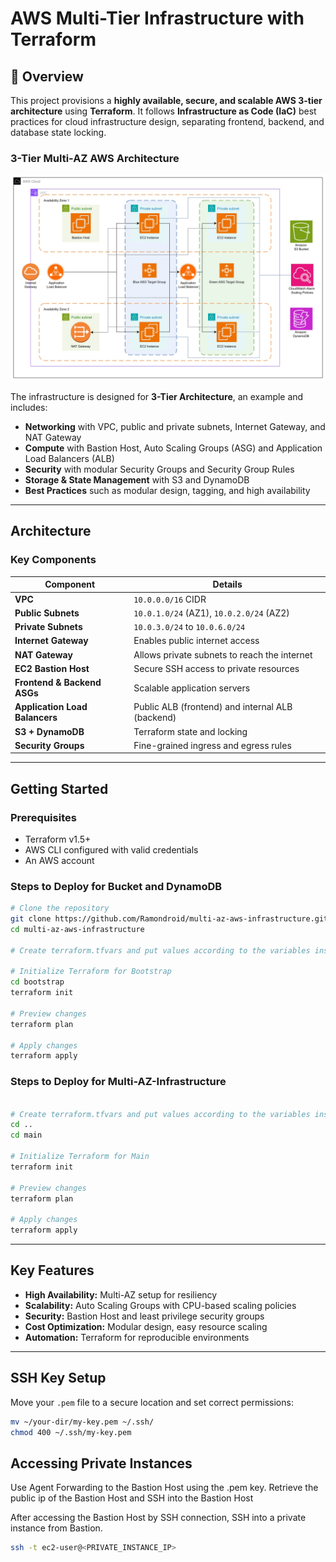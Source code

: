 
# AWS Multi-Tier Infrastructure with Terraform

## 📖 Overview
This project provisions a **highly available, secure, and scalable AWS 3-tier architecture** using **Terraform**. It follows **Infrastructure as Code (IaC)** best practices for cloud infrastructure design, separating frontend, backend, and database state locking. 

### 3-Tier Multi-AZ AWS Architecture
![3-Tier Multi-AZ AWS Architecture](./screenshots/Multi-AZ-Infrastructure-Architecture.jpg)

The infrastructure is designed for **3-Tier Architecture**, an example  and includes:
- **Networking** with VPC, public and private subnets, Internet Gateway, and NAT Gateway
- **Compute** with Bastion Host, Auto Scaling Groups (ASG) and Application Load Balancers (ALB)
- **Security** with modular Security Groups and Security Group Rules
- **Storage & State Management** with S3 and DynamoDB
- **Best Practices** such as modular design, tagging, and high availability

---

## Architecture

### Key Components
| Component                        | Details |
|---------------------------------|---------|
| **VPC**                         | `10.0.0.0/16` CIDR |
| **Public Subnets**              | `10.0.1.0/24` (AZ1), `10.0.2.0/24` (AZ2) |
| **Private Subnets**             | `10.0.3.0/24` to `10.0.6.0/24` |
| **Internet Gateway**            | Enables public internet access |
| **NAT Gateway**                 | Allows private subnets to reach the internet |
| **EC2 Bastion Host**            | Secure SSH access to private resources |
| **Frontend & Backend ASGs**     | Scalable application servers |
| **Application Load Balancers**  | Public ALB (frontend) and internal ALB (backend) |
| **S3 + DynamoDB**               | Terraform state and locking |
| **Security Groups**             | Fine-grained ingress and egress rules |

---

## Getting Started

### Prerequisites
- Terraform v1.5+
- AWS CLI configured with valid credentials
- An AWS account

### Steps to Deploy for Bucket and DynamoDB
```bash
# Clone the repository
git clone https://github.com/Ramondroid/multi-az-aws-infrastructure.git
cd multi-az-aws-infrastructure

# Create terraform.tfvars and put values according to the variables inside variables.tf

# Initialize Terraform for Bootstrap
cd bootstrap
terraform init

# Preview changes
terraform plan

# Apply changes
terraform apply
```

### Steps to Deploy for Multi-AZ-Infrastructure
```bash

# Create terraform.tfvars and put values according to the variables inside variables.tf
cd ..
cd main

# Initialize Terraform for Main
terraform init

# Preview changes
terraform plan

# Apply changes
terraform apply
```

---

## Key Features
- **High Availability:** Multi-AZ setup for resiliency
- **Scalability:** Auto Scaling Groups with CPU-based scaling policies
- **Security:** Bastion Host and least privilege security groups
- **Cost Optimization:** Modular design, easy resource scaling
- **Automation:** Terraform for reproducible environments

---

## SSH Key Setup

Move your `.pem` file to a secure location and set correct permissions:

```bash
mv ~/your-dir/my-key.pem ~/.ssh/
chmod 400 ~/.ssh/my-key.pem
```

## Accessing Private Instances

Use Agent Forwarding to the Bastion Host using the .pem key. Retrieve the public ip of the Bastion Host and SSH into the Bastion Host

After accessing the Bastion Host by SSH connection, SSH into a private instance from Bastion.

```bash
ssh -t ec2-user@<PRIVATE_INSTANCE_IP>
```

